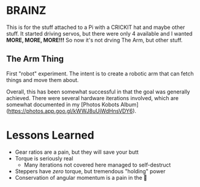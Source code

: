# BRAINZ

This is for the stuff attached to a Pi with a CRICKIT hat and maybe other stuff. It started driving servos, but there were only 4 available and I wanted **MORE, MORE, MORE!!!** So now it's not drving The Arm, but other stuff.

## The Arm Thing

First "robot" experiment. The intent is to create a robotic arm that can fetch things and move them about.

Overall, this has been somewhat successful in that the goal was generally achieved. There were several hardware iterations involved, which are somewhat documented in my [Photos Kobots Album]
(https://photos.app.goo.gl/kWWJ8uUjWdHnsVDY6).

# Lessons Learned

- Gear ratios are a pain, but they will save your butt
- Torque is seriously real
  - Many iterations not covered here managed to self-destruct
- Steppers have _zero_ torque, but tremendous "holding" power
- Conservation of angular momentum is a pain in the :donkey:

